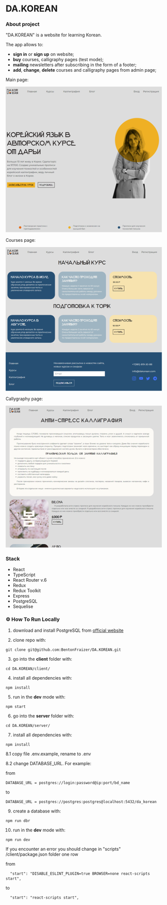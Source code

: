 # DA.KOREAN 

### About project

"DA.KOREAN" is a website for learning Korean.

The app allows to:

- **sign in** or **sign up** on website;
- **buy** courses, calligraphy pages (test mode);
- **mailing** newsletters after subscribing in the form of a footer;
- **add**, **change**, **delete** courses and calligraphy pages from admin page;


Main page:

<img src="https://github.com/BentonFraizer/DA.KOREAN/blob/main/.github/workflows/main_page.png" width="769" />

Courses page: 

<img src="https://github.com/BentonFraizer/DA.KOREAN/blob/main/.github/workflows/courses_page.png" width="769" />

Callygraphy page: 

<img src="https://github.com/BentonFraizer/DA.KOREAN/blob/main/.github/workflows/calligraphy_page.png" width="769" />

### Stack 
- React 
- TypeScript
- React Router v.6
- Redux
- Redux Toolkit
- Express
- PostgreSQL
- Sequelise

### ⚙️ How To Run Locally

1. download and install PostgreSQL from [official website](https://www.postgresql.org/download/)

2. clone repo with:
```
git clone git@github.com:BentonFraizer/DA.KOREAN.git
```
3. go into the **client** folder with:
```
cd DA.KOREAN/client/
```
4. install all dependencies with:
```
npm install
```
5. run in the **dev** mode with:
```
npm start
```
6. go into the **server** folder with:
```
cd DA.KOREAN/server/
```
7. install all dependencies with:
```
npm install
```
8.1 copy file .env.example, rename to .env

8.2 change DATABASE_URL. For example:

from
```
DATABASE_URL = postgres://login:password@ip:port/bd_name
```
to
```
DATABASE_URL = postgres://postgres:postgres@localhost:5432/da_korean
```
9. create a database with:
```
npm run dbr
```
10. run in the **dev** mode with:
```
npm run dev
```
If you encounter an error you should change in "scripts" /client/package.json folder one row

from
``` 
  "start": "DISABLE_ESLINT_PLUGIN=true BROWSER=none react-scripts start",
```
to
``` 
  "start": "react-scripts start",
```


